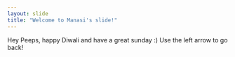 ```yaml
---
layout: slide
title: "Welcome to Manasi's slide!"
---
```

Hey Peeps, happy Diwali and have a great sunday :)
Use the left arrow to go back!